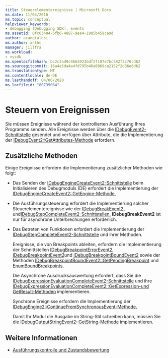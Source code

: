 ```yaml
---
title: Steuerelementereignisse | Microsoft Docs
ms.date: 11/04/2016
ms.topic: conceptual
helpviewer_keywords:
- debugging [Debugging SDK], events
ms.assetid: 0fc63484-5fb6-4887-9ea4-1905b459ca9d
author: acangialosi
ms.author: anthc
manager: jillfra
ms.workload:
- vssdk
ms.openlocfilehash: bc2c3ad9c9b63923bdf2f107e7bc582f3c76cd62
ms.sourcegitcommit: 16a4a5da4a4fd795b46a0869ca2152f2d36e6db2
ms.translationtype: MT
ms.contentlocale: de-DE
ms.lasthandoff: 04/06/2020
ms.locfileid: "80739084"
---
```

# <a name="control-events"></a>Steuern von Ereignissen
Sie müssen Ereignisse während der kontrollierten Ausführung Ihres Programms senden. Alle Ereignisse werden über die [IDebugEvent2-Schnittstelle](../../extensibility/debugger/reference/idebugevent2.md) gesendet und verfügen über Attribute, die die Implementierung der [IDebugEvent2::GetAttributes-Methode](../../extensibility/debugger/reference/idebugevent2-getattributes.md) erfordern.

## <a name="additional-methods"></a>Zusätzliche Methoden
 Einige Ereignisse erfordern die Implementierung zusätzlicher Methoden wie folgt:

- Das Senden der [IDebugEngineCreateEvent2-Schnittstelle](../../extensibility/debugger/reference/idebugenginecreateevent2.md) beim Initialisieren des Debugmoduls (DE) erfordert die Implementierung der [IDebugEngineCreateEvent2::GetEngine-Methode.](../../extensibility/debugger/reference/idebugenginecreateevent2-getengine.md)

- Die Ausführungssteuerung erfordert die Implementierung solcher Steuerelementereignisse wie der [IDebugBreakEvent2-](../../extensibility/debugger/reference/idebugbreakevent2.md) und[IDebugStepCompleteEvent2-Schnittstellen.](../../extensibility/debugger/reference/idebugstepcompleteevent2.md) **IDebugBreakEvent2** ist nur für asynchrone Unterbrechungen erforderlich.

- Das Betreten von Funktionen erfordert die Implementierung der [IDebugStepCompleteEvent2-Schnittstelle](../../extensibility/debugger/reference/idebugstepcompleteevent2.md) und ihrer Methoden.

  Ereignisse, die von Breakpoints ableiten, erfordern die Implementierung der Schnittstellen [IDebugBreakpointErrorEvent2](../../extensibility/debugger/reference/idebugbreakpointerrorevent2.md), [IDebugBreakpointEvent2](../../extensibility/debugger/reference/idebugbreakpointevent2.md)und [IDebugBreakpointBoundEvent2](../../extensibility/debugger/reference/idebugbreakpointboundevent2.md) sowie der Methoden [IDebugBreakpointBoundEvent2::GetPendingBreakpoint](../../extensibility/debugger/reference/idebugbreakpointboundevent2-getpendingbreakpoint.md) und [EnumBoundBreakpoints.](../../extensibility/debugger/reference/idebugbreakpointboundevent2-enumboundbreakpoints.md)

  Die Asynchrone Ausdrucksauswertung erfordert, dass Sie die [IDebugExpressionEvaluationCompleteEvent2-Schnittstelle](../../extensibility/debugger/reference/idebugexpressionevaluationcompleteevent2.md) und ihre [IDebugExpressionEvaluationCompleteEvent2::GetExpression-](../../extensibility/debugger/reference/idebugexpressionevaluationcompleteevent2-getexpression.md)[und GetResult-Methoden](../../extensibility/debugger/reference/idebugexpressionevaluationcompleteevent2-getresult.md) implementieren.

  Synchrone Ereignisse erfordern die Implementierung der [IDebugEngine2::ContinueFromSynchronousEvent-Methode.](../../extensibility/debugger/reference/idebugengine2-continuefromsynchronousevent.md)

  Damit Ihr Modul die Ausgabe im String-Stil schreiben kann, müssen Sie die [IDebugOutputStringEvent2::GetString-Methode](../../extensibility/debugger/reference/idebugoutputstringevent2-getstring.md) implementieren.

## <a name="see-also"></a>Weitere Informationen
- [Ausführungskontrolle und Zustandsbewertung](../../extensibility/debugger/execution-control-and-state-evaluation.md)
